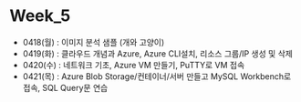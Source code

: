 # Week_5
- 0418(월) : 이미지 분석 샘플 (개와 고양이)<br>
- 0419(화) : 클라우드 개념과 Azure, Azure CLI설치, 리소스 그룹/IP 생성 및 삭제<br>
- 0420(수) : 네트워크 기초, Azure VM 만들기, PuTTY로 VM 접속
- 0421(목) : Azure Blob Storage/컨테이너/서버 만들고 MySQL Workbench로 접속, SQL Query문 연습<br>